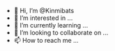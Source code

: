 - 👋 Hi, I’m @Kinmibats
- 👀 I’m interested in ...
- 🌱 I’m currently learning ...
- 💞️ I’m looking to collaborate on ...
- 📫 How to reach me ...

<!---
Kinmibats/Kinmibats is a ✨ special ✨ repository because its `README.md` (this file) appears on your GitHub profile.
You can click the Preview link to take a look at your changes.
--->
